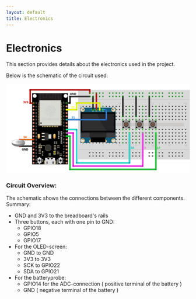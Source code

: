 ```yaml
---
layout: default
title: Electronics
---
```


# Electronics

This section provides details about the electronics used in the project.

Below is the schematic of the circuit used:

![Fritzing Schematic](images/circuit.png)

### Circuit Overview:
The schematic shows the connections between the different components.
Summary:
  - GND and 3V3 to the breadboard's rails
  - Three buttons, each with one pin to GND:
    - GPIO18
    - GPIO5
    - GPIO17
  - For the OLED-screen:
    - GND to GND
    - 3V3 to 3V3
    - SCK to GPIO22
    - SDA to GPIO21
  - For the batteryprobe:
    - GPIO14 for the ADC-connection ( positive terminal of the battery )
    - GND ( negative terminal of the battery )
